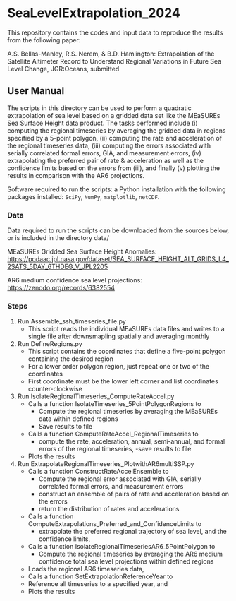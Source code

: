 # SeaLevelExtrapolation_2024
This repository contains the codes and input data to reproduce the results from the following paper:

A.S. Bellas-Manley, R.S. Nerem, & B.D. Hamlington: Extrapolation of the Satellite Altimeter Record to Understand Regional Variations in Future Sea Level Change, JGR:Oceans, submitted

## User Manual 

The scripts in this directory can be used to perform a quadratic extrapolation of sea level based on a gridded data set like the MEaSUREs Sea Surface Height data product. The tasks performed include (i) computing the regional timeseries by averaging the gridded data in regions specified by a 5-point polygon, (ii) computing the rate and acceleration of the regional timeseries data, (iii) computing the errors associated with serially correlated formal errors, GIA, and measurement errors, (iv) extrapolating the preferred pair of rate & acceleration as well as the confidence limits based on the errors from (iii), and finally (v) plotting the results in comparison with the AR6 projections.

Software required to run the scripts: a Python installation with the following packages installed: `SciPy`, `NumPy`, `matplotlib`, `netCDF`.

### Data 

Data required to run the scripts can be downloaded from the sources below, or is included in the directory data/

MEaSUREs Gridded Sea Surface Height Anomalies: https://podaac.jpl.nasa.gov/dataset/SEA_SURFACE_HEIGHT_ALT_GRIDS_L4_2SATS_5DAY_6THDEG_V_JPL2205

AR6 medium confidence sea level projections: https://zenodo.org/records/6382554

### Steps
1. Run Assemble_ssh_timeseries_file.py
    - This script reads the individual MEaSUREs data files and writes to a single file after downsmapling spatially and averaging monthly
1.	Run DefineRegions.py
    - This script contains the coordinates that define a five-point polygon containing the desired region
    - For a lower order polygon region, just repeat one or two of the coordinates
    - First coordinate must be the lower left corner and list coordinates counter-clockwise
1.	Run IsolateRegionalTimeseries_ComputeRateAccel.py
    - Calls a function IsolateTimeseries_5PointPolygonRegions to 
        - Compute the regional timeseries by averaging the MEaSUREs data within defined regions
        - Save results to file 
    - Calls a function ComputeRateAccel_RegionalTimeseries to 
        - compute the rate, acceleration, annual, semi-annual, and formal errors of the regional timeseries, 
        -save results to file
    - Plots the results 
1.	Run ExtrapolateRegionalTimeseries_PlotwithAR6multiSSP.py
    - Calls a function ConstructRateAccelEnsemble to 
        - Compute the regional error associated with GIA, serially correlated formal errors, and measurement errors
        - construct an ensemble of pairs of rate and acceleration based on the errors
        - return the distribution of rates and accelerations
    - Calls a function ComputeExtrapolations_Preferred_and_ConfidenceLimits to 
        - extrapolate the preferred regional trajectory of sea level, and the confidence limits,
    - Calls a function IsolateRegionalTimeseriesAR6_5PointPolygon to
        - Compute the regional timeseries by averaging the AR6 medium confidence total sea level projections within defined regions
    - Loads the regional AR6 timeseries data, 
    - Calls a function SetExtrapolationReferenceYear to 
    - Reference all timeseries to a specified year, and
    - Plots the results
